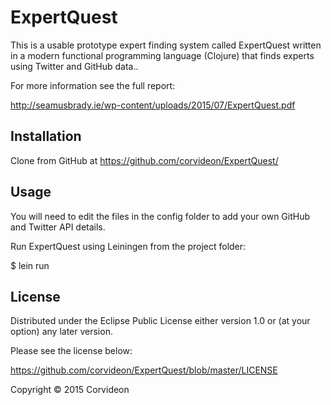 # ExpertQuest

This is a usable prototype expert finding system called ExpertQuest written in a modern functional programming language (Clojure) that finds experts using Twitter and GitHub data..

For more information see the full report:

http://seamusbrady.ie/wp-content/uploads/2015/07/ExpertQuest.pdf

## Installation

Clone from GitHub at https://github.com/corvideon/ExpertQuest/


## Usage

You will need to edit the files in the config folder to add your own GitHub and Twitter API details.

Run ExpertQuest using Leiningen from the project folder:

$ lein run


## License

Distributed under the Eclipse Public License either version 1.0 or (at
your option) any later version.

Please see the license below:

https://github.com/corvideon/ExpertQuest/blob/master/LICENSE

Copyright © 2015 Corvideon

